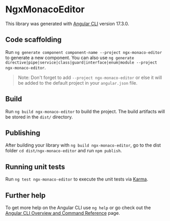 # NgxMonacoEditor

This library was generated with [Angular CLI](https://github.com/angular/angular-cli) version 17.3.0.

## Code scaffolding

Run `ng generate component component-name --project ngx-monaco-editor` to generate a new component. You can also use `ng generate directive|pipe|service|class|guard|interface|enum|module --project ngx-monaco-editor`.
> Note: Don't forget to add `--project ngx-monaco-editor` or else it will be added to the default project in your `angular.json` file. 

## Build

Run `ng build ngx-monaco-editor` to build the project. The build artifacts will be stored in the `dist/` directory.

## Publishing

After building your library with `ng build ngx-monaco-editor`, go to the dist folder `cd dist/ngx-monaco-editor` and run `npm publish`.

## Running unit tests

Run `ng test ngx-monaco-editor` to execute the unit tests via [Karma](https://karma-runner.github.io).

## Further help

To get more help on the Angular CLI use `ng help` or go check out the [Angular CLI Overview and Command Reference](https://angular.io/cli) page.
